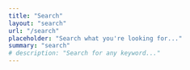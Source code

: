 ```yaml
---
title: "Search"
layout: "search"
url: "/search"
placeholder: "Search what you're looking for..."
summary: "search"
# description: "Search for any keyword..."
---
```

